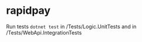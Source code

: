 # rapidpay

Run tests 
`dotnet test` in /Tests/Logic.UnitTests and in /Tests/WebApi.IntegrationTests